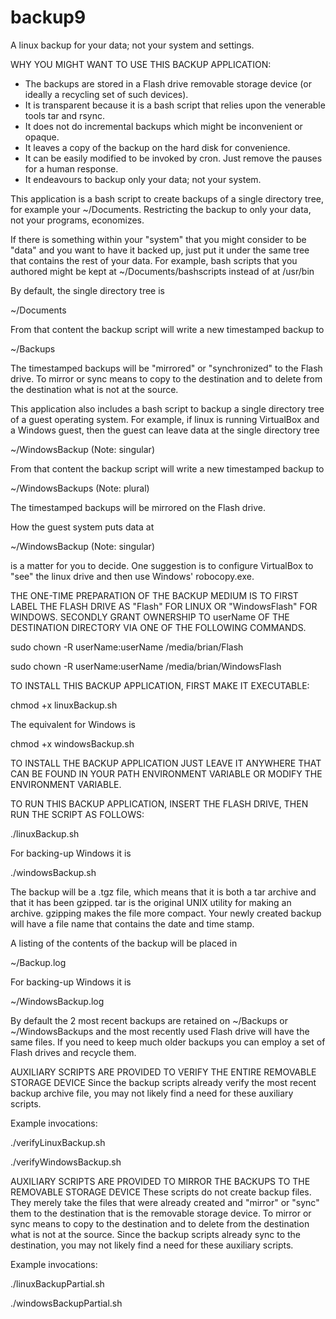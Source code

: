 backup9
=======
A linux backup for your data; not your system and settings.

WHY YOU MIGHT WANT TO USE THIS BACKUP APPLICATION:

* The backups are stored in a Flash drive removable storage device (or ideally a recycling set of such devices).
* It is transparent because it is a bash script that relies upon the venerable tools tar and rsync.
* It does not do incremental backups which might be inconvenient or opaque.
* It leaves a copy of the backup on the hard disk for convenience. 
* It can be easily modified to be invoked by cron. Just remove the pauses for a human response.
* It endeavours to backup only your data; not your system. 

This application is a bash script to create backups of a single directory tree, for example your ~/Documents. Restricting the backup to only your data, not your programs, economizes. 

If there is something within your "system" that you might consider to be "data" and you want to have it backed up, just put it under the same tree that contains the rest of your data.  For example, bash scripts that you authored might be kept at ~/Documents/bashscripts instead of at /usr/bin

By default, the single directory tree is 

~/Documents

From that content the backup script will write a new timestamped backup to 

~/Backups

The timestamped backups will be "mirrored" or "synchronized" to the Flash drive. To mirror or sync means to copy to the destination and to delete from the destination what is not at the source.

This application also includes a bash script to backup a single directory tree of a guest operating system. For example, if linux is running VirtualBox and a Windows guest, then the guest can leave data at the single directory tree 

~/WindowsBackup   (Note: singular)

From that content the backup script will write a new timestamped backup to

~/WindowsBackups   (Note: plural)

The timestamped backups will be mirrored on the Flash drive.

How the guest system puts data at 

~/WindowsBackup (Note: singular) 

is a matter for you to decide. One suggestion is to configure VirtualBox to "see"
the linux drive and then use Windows' robocopy.exe.

THE ONE-TIME PREPARATION OF THE BACKUP MEDIUM IS TO FIRST LABEL THE FLASH DRIVE AS "Flash" FOR LINUX OR "WindowsFlash" FOR WINDOWS. SECONDLY GRANT OWNERSHIP TO userName OF THE DESTINATION DIRECTORY VIA ONE OF THE FOLLOWING COMMANDS.

sudo chown -R userName:userName /media/brian/Flash

sudo chown -R userName:userName /media/brian/WindowsFlash

TO INSTALL THIS BACKUP APPLICATION, FIRST MAKE IT EXECUTABLE:

chmod +x linuxBackup.sh

The equivalent for Windows is 

chmod +x windowsBackup.sh

TO INSTALL THE BACKUP APPLICATION JUST LEAVE IT ANYWHERE THAT CAN BE FOUND IN YOUR PATH ENVIRONMENT VARIABLE OR MODIFY THE ENVIRONMENT VARIABLE.

TO RUN THIS BACKUP APPLICATION, INSERT THE FLASH DRIVE, THEN RUN THE SCRIPT AS FOLLOWS:

./linuxBackup.sh

For backing-up Windows it is 

./windowsBackup.sh

The backup will be a .tgz file, which means that it is both a tar archive and that it has been gzipped.  tar is the original UNIX utility for making an archive. gzipping makes the file more compact.  Your newly created backup will have a file name that contains the date and time stamp.

A listing of the contents of the backup will be placed in 

~/Backup.log 

For backing-up Windows it is 

~/WindowsBackup.log

By default the 2 most recent backups are retained on ~/Backups or ~/WindowsBackups and the most recently used Flash drive will have the same files. If you need to keep much older backups you can employ a set of Flash drives and recycle them.

AUXILIARY SCRIPTS ARE PROVIDED TO VERIFY THE ENTIRE REMOVABLE STORAGE DEVICE
Since the backup scripts already verify the most recent backup archive file, you may not likely find a need for these auxiliary scripts.

Example invocations:

./verifyLinuxBackup.sh 

./verifyWindowsBackup.sh 

AUXILIARY SCRIPTS ARE PROVIDED TO MIRROR THE BACKUPS TO THE REMOVABLE STORAGE DEVICE
These scripts do not create backup files. They merely take the files that were already created and "mirror" or "sync" them to the destination that is the removable storage device. To mirror or sync means to copy to the destination and to delete from the destination what is not at the source. Since the backup scripts already sync to the destination, you may not likely find a need for these auxiliary scripts.

Example invocations:

./linuxBackupPartial.sh

./windowsBackupPartial.sh
